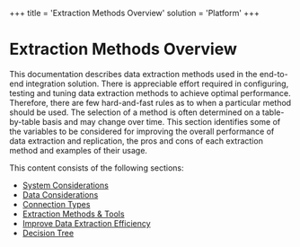 +++
title = 'Extraction Methods Overview'
solution = 'Platform'
+++

# Extraction Methods Overview

This documentation describes data extraction methods used in the
end-to-end integration solution. There is appreciable effort required in
configuring, testing and tuning data extraction methods to achieve
optimal performance. Therefore, there are few hard-and-fast rules as to
when a particular method should be used. The selection of a method is
often determined on a table-by-table basis and may change over time.
This section identifies some of the variables to be considered for
improving the overall performance of data extraction and replication,
the pros and cons of each extraction method and examples of their
usage. 

This content consists of the following sections:

  - [System Considerations](System_Considerations.htm)
  - [Data Considerations](Data_Considerations.htm)
  - [Connection Types](Connection_Types.htm)
  - [Extraction Methods & Tools](Extraction_Methods_and_Tools.htm)
  - [Improve Data Extraction
    Efficiency](Improve_Data_Extraction_Efficiency.htm)
  - [Decision Tree](Decision_Tree.htm)
